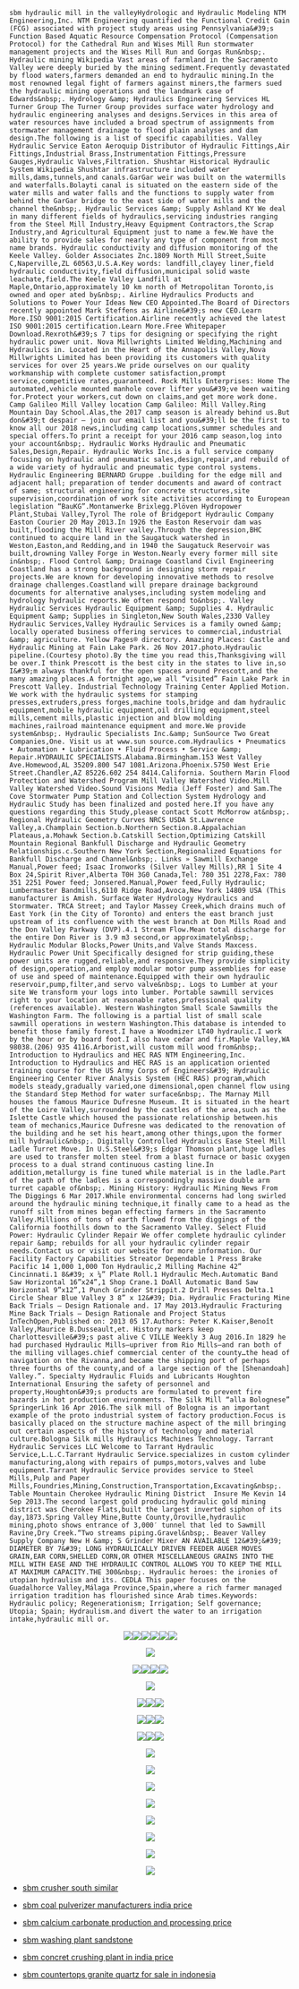 
```
sbm hydraulic mill in the valleyHydrologic and Hydraulic Modeling NTM Engineering,Inc. NTM Engineering quantified the Functional Credit Gain (FCG) associated with project study areas using Pennsylvania&#39;s Function Based Aquatic Resource Compensation Protocol (Compensation Protocol) for the Cathedral Run and Wises Mill Run stormwater management projects and the Wises Mill Run and Gorgas Run&nbsp;. Hydraulic mining Wikipedia Vast areas of farmland in the Sacramento Valley were deeply buried by the mining sediment.Frequently devastated by flood waters,farmers demanded an end to hydraulic mining.In the most renowned legal fight of farmers against miners,the farmers sued the hydraulic mining operations and the landmark case of Edwards&nbsp;. Hydrology &amp; Hydraulics Engineering Services HL Turner Group The Turner Group provides surface water hydrology and hydraulic engineering analyses and designs.Services in this area of water resources have included a broad spectrum of assignments from stormwater management drainage to flood plain analyses and dam design.The following is a list of specific capabilities. Valley Hydraulic Service Eaton Aeroquip Distributor of Hydraulic Fittings,Air Fittings,Industrial Brass,Instrumentation Fittings,Pressure Gauges,Hydraulic Valves,Filtration. Shushtar Historical Hydraulic System Wikipedia Shushtar infrastructure included water mills,dams,tunnels,and canals.GarGar weir was built on the watermills and waterfalls.Bolayti canal is situated on the eastern side of the water mills and water falls and the functions to supply water from behind the GarGar bridge to the east side of water mills and the channel the&nbsp;. Hydraulic Services &amp; Supply Ashland KY We deal in many different fields of hydraulics,servicing industries ranging from the Steel Mill Industry,Heavy Equipment Contractors,the Scrap Industry,and Agricultural Equipment just to name a few.We have the ability to provide sales for nearly any type of component from most name brands. Hydraulic conductivity and diffusion monitoring of the Keele Valley. Golder Associates Znc.1809 North Mill Street,Suite C,Naperville,ZL 60563,U.S.A.Key words: landfill,clayey liner,field hydraulic conductivity,field diffusion,municipal solid waste leachate,field.The Keele Valley Landfill at Maple,Ontario,approximately 10 km north of Metropolitan Toronto,is owned and oper ated by&nbsp;. Airline Hydraulics Products and Solutions to Power Your Ideas New CEO Appointed.The Board of Directors recently appointed Mark Steffens as Airline&#39;s new CEO.Learn More.ISO 9001:2015 Certification.Airline recently achieved the latest ISO 9001:2015 certification.Learn More.Free Whitepaper Download.Rexroth&#39;s 7 tips for designing or specifying the right hydraulic power unit. Nova Millwrights Limited Welding,Machining and Hydraulics in. Located in the Heart of the Annapolis Valley,Nova Millwrights Limited has been providing its customers with quality services for over 25 years.We pride ourselves on our quality workmanship with complete customer satisfaction,prompt service,competitive rates,guaranteed. Rock Mills Enterprises: Home The automated,vehicle mounted manhole cover lifter you&#39;ve been waiting for.Protect your workers,cut down on claims,and get more work done. Camp Galileo Mill Valley location Camp Galileo: Mill Valley.Ring Mountain Day School.Alas,the 2017 camp season is already behind us.But don&#39;t despair — join our email list and you&#39;ll be the first to know all our 2018 news,including camp locations,summer schedules and special offers.To print a receipt for your 2016 camp season,log into your account&nbsp;. Hydraulic Works Hydraulic and Pneumatic Sales,Design,Repair. Hydraulic Works Inc.is a full service company focusing on hydraulic and pneumatic sales,design,repair,and rebuild of a wide variety of hydraulic and pneumatic type control systems. Hydraulic Engineering BERNARD Gruppe .building for the edge mill and adjacent hall; preparation of tender documents and award of contract of same; structural engineering for concrete structures,site supervision,coordination of work site activities according to European legislation “BauKG”.Montanwerke Brixlegg.Plöven Hydropower Plant,Stubai Valley,Tyrol The role of Bridgeport Hydraulic Company Easton Courier 20 May 2013.In 1926 the Easton Reservoir dam was built,flooding the Mill River valley.Through the depression,BHC continued to acquire land in the Saugatuck watershed in Weston,Easton,and Redding,and in 1940 the Saugatuck Reservoir was built,drowning Valley Forge in Weston.Nearly every former mill site in&nbsp;. Flood Control &amp; Drainage Coastland Civil Engineering Coastland has a strong background in designing storm repair projects.We are known for developing innovative methods to resolve drainage challenges.Coastland will prepare drainage background documents for alternative analyses,including system modeling and hydrology hydraulic reports.We often respond to&nbsp;. Valley Hydraulic Services Hydraulic Equipment &amp; Supplies 4. Hydraulic Equipment &amp; Supplies in Singleton,New South Wales,2330 Valley Hydraulic Services,Valley Hydraulic Services is a family owned &amp; locally operated business offering services to commercial,industrial &amp; agriculture. Yellow Pages® directory. Amazing Places: Castle and Hydraulic Mining at Fain Lake Park. 26 Nov 2017.photo.Hydraulic pipeline.(Courtesy photo).By the time you read this,Thanksgiving will be over.I think Prescott is the best city in the states to live in,so I&#39;m always thankful for the open spaces around Prescott,and the many amazing places.A fortnight ago,we all “visited” Fain Lake Park in Prescott Valley. Industrial Technology Training Center Applied Motion. We work with the hydraulic systems for stamping presses,extruders,press forges,machine tools,bridge and dam hydraulic equipment,mobile hydraulic equipment,oil drilling equipment,steel mills,cement mills,plastic injection and blow molding machines,railroad maintenance equipment and more.We provide system&nbsp;. Hydraulic Specialists Inc.&amp; SunSource Two Great Companies,One. Visit us at www.sun source.com.Hydraulics • Pneumatics • Automation • Lubrication • Fluid Process • Service &amp; Repair.HYDRAULIC SPECIALISTS.Alabama.Birmingham.153 West Valley Ave.Homewood,AL 35209.800 547 1081.Arizona.Phoenix.5750 West Erie Street.Chandler,AZ 85226.602 254 8414.California. Southern Marin Flood Protection and Watershed Program Mill Valley Watershed Video.Mill Valley Watershed Video.Sound Visions Media (Jeff Foster) and Sam.The Cove Stormwater Pump Station and Collection System Hydrology and Hydraulic Study has been finalized and posted here.If you have any questions regarding this Study,please contact Scott McMorrow at&nbsp;. Regional Hydraulic Geometry Curves NRCS USDA St.Lawrence Valley,a.Champlain Section.b.Northern Section.8.Appalachian Plateaus,a.Mohawk Section.b.Catskill Section,Optimizing Catskill Mountain Regional Bankfull Discharge and Hydraulic Geometry Relationships.c.Southern New York Section,Regionalized Equations for Bankfull Discharge and Channel&nbsp;. Links » Sawmill Exchange Manual,Power feed; Isaac Ironworks (Silver Valley Mills),RR 1 Site 4 Box 24,Spirit River,Alberta T0H 3G0 Canada,Tel: 780 351 2278,Fax: 780 351 2251 Power feed; Jonsered.Manual,Power feed,Fully Hydraulic; Lumbermaster Bandmills,6110 Ridge Road,Avoca,New York 14809 USA (This manufacturer is Amish. Surface Water Hydrology Hydraulics and Stormwater. TRCA Street; and Taylor Massey Creek,which drains much of East York (in the City of Toronto) and enters the east branch just upstream of its confluence with the west branch at Don Mills Road and the Don Valley Parkway (DVP).4.1 Stream Flow.Mean total discharge for the entire Don River is 3.9 m3 second,or approximately&nbsp;. Hydraulic Modular Blocks,Power Units,and Valve Stands Maxcess. Hydraulic Power Unit Specifically designed for strip guiding,these power units are rugged,reliable,and responsive.They provide simplicity of design,operation,and employ modular motor pump assemblies for ease of use and speed of maintenance.Equipped with their own hydraulic reservoir,pump,filter,and servo valve&nbsp;. Logs to Lumber at your site We transform your logs into lumber. Portable sawmill services right to your location at reasonable rates,professional quality (references available). Western Washington Small Scale Sawmills the Washington Farm. The following is a partial list of small scale sawmill operations in western Washington.This database is intended to benefit those family forest.I have a Woodmizer LT40 hydraulic.I work by the hour or by board foot.I also have cedar and fir.Maple Valley,WA 98038.(206) 935 4116.Arborist,will custom mill wood from&nbsp;. Introduction to Hydraulics and HEC RAS NTM Engineering,Inc. Introduction to Hydraulics and HEC RAS is an application oriented training course for the US Army Corps of Engineers&#39; Hydraulic Engineering Center River Analysis System (HEC RAS) program,which models steady,gradually varied,one dimensional,open channel flow using the Standard Step Method for water surface&nbsp;. The Marnay Mill houses the famous Maurice Dufresne Museum. It is situated in the heart of the Loire Valley,surrounded by the castles of the area,such as the Islette Castle which housed the passionate relationship between.his team of mechanics,Maurice Dufresne was dedicated to the renovation of the building and he set his heart,among other things,upon the former mill hydraulic&nbsp;. Digitally Controlled Hydraulics Ease Steel Mill Ladle Turret Move. In U.S.Steel&#39;s Edgar Thomson plant,huge ladles are used to transfer molten steel from a blast furnace or basic oxygen process to a dual strand continuous casting line.In addition,metallurgy is fine tuned while material is in the ladle.Part of the path of the ladles is a correspondingly massive double arm turret capable of&nbsp;. Mining History: Hydraulic Mining News From The Diggings 6 Mar 2017.While environmental concerns had long swirled around the hydraulic mining technique,it finally came to a head as the runoff silt from mines began effecting farmers in the Sacramento Valley.Millions of tons of earth flowed from the diggings of the California foothills down to the Sacramento Valley. Select Fluid Power: Hydraulic Cylinder Repair We offer complete hydraulic cylinder repair &amp; rebuilds for all your hydraulic cylinder repair needs.Contact us or visit our website for more information. Our Facility Factory Capabilities Streator Dependable 1 Press Brake Pacific 14 1,000 1,000 Ton Hydraulic,2 Milling Machine 42” Cincinnati.1 8&#39; x ¼” Plate Roll.1 Hydraulic Mech.Automatic Band Saw Horizontal 16”x24”,1 Shop Crane.1 DoAll Automatic Band Saw Horizontal 9”x12”,1 Punch Grinder Strippit.2 Drill Presses Delta.1 Circle Shear Blue Valley 3 8” x 12&#39; Dia. Hydraulic Fracturing Mine Back Trials — Design Rationale and. 17 May 2013.Hydraulic Fracturing Mine Back Trials — Design Rationale and Project Status InTechOpen,Published on: 2013 05 17.Authors: Peter K.Kaiser,Benoît Valley,Maurice B.Dusseault,et. History markers keep Charlottesville&#39;s past alive C VILLE Weekly 3 Aug 2016.In 1829 he had purchased Hydraulic Mills—upriver from Rio Mills—and ran both of the milling villages.chief commercial center of the county…the head of navigation on the Rivanna,and became the shipping port of perhaps three fourths of the county,and of a large section of the [Shenandoah] Valley.”. Specialty Hydraulic Fluids and Lubricants Houghton International Ensuring the safety of personnel and property,Houghton&#39;s products are formulated to prevent fire hazards in hot production environments. The Silk Mill “alla Bolognese” SpringerLink 16 Apr 2016.The silk mill of Bologna is an important example of the proto industrial system of factory production.Focus is basically placed on the structure machine aspect of the mill bringing out certain aspects of the history of technology and material culture.Bologna Silk mills Hydraulics Machines Technology. Tarrant Hydraulic Services LLC Welcome to Tarrant Hydraulic Service,L.L.C.Tarrant Hydraulic Service.specializes in custom cylinder manufacturing,along with repairs of pumps,motors,valves and lube equipment.Tarrant Hydraulic Service provides service to Steel Mills,Pulp and Paper Mills,Foundries,Mining,Construction,Transportation,Excavating&nbsp;. Table Mountain Cherokee Hydraulic Mining District  Insure Me Kevin 14 Sep 2013.The second largest gold producing hydraulic gold mining district was Cherokee Flats,built the largest inverted siphon of its day,1873.Spring Valley Mine,Butte County,Oroville,hydraulic mining,photo shows entrance of 3,000′ tunnel that led to Sawmill Ravine,Dry Creek.“Two streams piping.Gravel&nbsp;. Beaver Valley Supply Company New H &amp; S Grinder Mixer AN AVAILABLE 12&#39;&#39; DIAMETER BY 7&#39; LONG HYDRAULICALLY DRIVEN FEEDER AUGER MOVES GRAIN,EAR CORN,SHELLED CORN,OR OTHER MISCELLANEOUS GRAINS INTO THE MILL WITH EASE AND THE HYDRAULIC CONTROL ALLOWS YOU TO KEEP THE MILL AT MAXIMUM CAPACITY.THE 300&nbsp;. Hydraulic heroes: the ironies of utopian hydraulism and its. CEDLA This paper focuses on the Guadalhorce Valley,Málaga Province,Spain,where a rich farmer managed irrigation tradition has flourished since Arab times.Keywords: Hydraulic policy; Regenerationism; Irrigation; Self governance; Utopia; Spain; Hydraulism.and divert the water to an irrigation intake,hydraulic mill or. 
```

<div align="center">
  
<a rel="nofollow" href="https://m.shibang-china.com?f=github&k=sbm+hydraulic+mill+in+the+valley"><img src="https://static.shibang-china.com/en/l.png"></a><img src="https://static.shibang-china.com/en/hw.png"><a rel="nofollow" href="https://m.shibang-china.com/product/?f=github&k=sbm+hydraulic+mill+in+the+valley"><img src="https://static.shibang-china.com/en/p.png"></a><a rel="nofollow" href="https://m.shibang-china.com/cases/?f=github&k=sbm+hydraulic+mill+in+the+valley"><img src="https://static.shibang-china.com/en/c.png"></a><a rel="nofollow" href="https://m.shibang-china.com/news/?f=github&k=sbm+hydraulic+mill+in+the+valley"><img src="https://static.shibang-china.com/en/n.png"></a><a rel="nofollow" href="https://m.shibang-china.com?f=github&k=sbm+hydraulic+mill+in+the+valley"><img src="https://static.shibang-china.com/en/m.png"></a>

<a rel="nofollow" href="https://m.shibang-china.com/product/?f=github&k=sbm+hydraulic+mill+in+the+valley"><img src="https://static.shibang-china.com/en/b.jpg"></a>
  
<a rel="nofollow" href="https://m.shibang-china.com/solution-aggregate.html?f=github&k=sbm+hydraulic+mill+in+the+valley"><img src="https://static.shibang-china.com/en/a.jpg"></a><a rel="nofollow" href="https://m.shibang-china.com/solution-mine.html?f=github&k=sbm+hydraulic+mill+in+the+valley"><img src="https://static.shibang-china.com/en/m.jpg"></a><a rel="nofollow" href="https://m.shibang-china.com/solution-mill.html?f=github&k=sbm+hydraulic+mill+in+the+valley"><img src="https://static.shibang-china.com/en/g.jpg"></a><a rel="nofollow" href="https://m.shibang-china.com/solution-epc.html?f=github&k=sbm+hydraulic+mill+in+the+valley"><img src="https://static.shibang-china.com/en/e.jpg"></a>

<a rel="nofollow" href="https://m.shibang-china.com/product/?f=github&k=sbm+hydraulic+mill+in+the+valley"><img src="https://static.shibang-china.com/en/a-p.png"></a>

<a rel="nofollow" href="https://m.shibang-china.com/product/crusher/c6x.html?f=github&k=sbm+hydraulic+mill+in+the+valley"><img src="https://static.shibang-china.com/en/j.jpg"></a><a rel="nofollow" href="https://m.shibang-china.com/product/crusher/ci5x.html?f=github&k=sbm+hydraulic+mill+in+the+valley"><img src="https://static.shibang-china.com/en/i.jpg"></a><a rel="nofollow" href="https://m.shibang-china.com/product/crusher/hst.html?f=github&k=sbm+hydraulic+mill+in+the+valley"><img src="https://static.shibang-china.com/en/c.jpg"></a>

<a rel="nofollow" href="https://m.shibang-china.com/product/mill/mtw.html?f=github&k=sbm+hydraulic+mill+in+the+valley"><img src="https://static.shibang-china.com/en/mtw.jpg"></a><a rel="nofollow" href="https://m.shibang-china.com/product/mill/scm.html?f=github&k=sbm+hydraulic+mill+in+the+valley"><img src="https://static.shibang-china.com/en/scm.jpg"></a><a rel="nofollow" href="https://m.shibang-china.com/product/mill/lm.html?f=github&k=sbm+hydraulic+mill+in+the+valley"><img src="https://static.shibang-china.com/en/lm.jpg"></a>

<a rel="nofollow" href="https://m.shibang-china.com/product/sand/vsi6x.html?f=github&k=sbm+hydraulic+mill+in+the+valley"><img src="https://static.shibang-china.com/en/6x.jpg"></a><a rel="nofollow" href="https://m.shibang-china.com/product/sand/vu.html?f=github&k=sbm+hydraulic+mill+in+the+valley"><img src="https://static.shibang-china.com/en/vu.jpg"></a><a rel="nofollow" href="https://m.shibang-china.com/product/mobile/klun.html?f=github&k=sbm+hydraulic+mill+in+the+valley"><img src="https://static.shibang-china.com/en/k.jpg"></a>

<a rel="nofollow" href="https://m.shibang-china.com/cases/?f=github&k=sbm+hydraulic+mill+in+the+valley"><img src="https://static.shibang-china.com/en/case.png"></a>

<a rel="nofollow" href="https://m.shibang-china.com/cases/aggregate/202.html?f=github&k=sbm+hydraulic+mill+in+the+valley"><img src="https://static.shibang-china.com/en/c-1.jpg"></a>

<a rel="nofollow" href="https://m.shibang-china.com/cases/aggregate/203.html?f=github&k=sbm+hydraulic+mill+in+the+valley"><img src="https://static.shibang-china.com/en/c-2.jpg"></a>

<a rel="nofollow" href="https://m.shibang-china.com/cases/mill/123.html?f=github&k=sbm+hydraulic+mill+in+the+valley"><img src="https://static.shibang-china.com/en/c-3.jpg"></a>

<a rel="nofollow" href="https://m.shibang-china.com/contact_us.html?f=github&k=sbm+hydraulic+mill+in+the+valley"><img src="https://static.shibang-china.com/en/contact.png"></a>

<a rel="nofollow" href="https://swt.shibang-china.com/?f=github&k=sbm+hydraulic+mill+in+the+valley"><img src="https://static.shibang-china.com/en/chat.png"></a>

<a rel="nofollow" href="https://whatsapp.shibangsoft.com/WhatsApp.php?f=github&k=sbm+hydraulic+mill+in+the+valley"><img src="https://static.shibang-china.com/en/whatsapp.png"></a>

<a rel="nofollow" href="https://m.shibang-china.com/?f=github&k=sbm+hydraulic+mill+in+the+valley"><img src="https://static.shibang-china.com/en/website.png"></a>

</div>


* [sbm crusher south similar](sbm%20crusher%20south%20similar.md)

* [sbm coal pulverizer manufacturers india price](sbm%20coal%20pulverizer%20manufacturers%20india%20price.md)

* [sbm calcium carbonate production and processing price](sbm%20calcium%20carbonate%20production%20and%20processing%20price.md)

* [sbm washing plant sandstone](sbm%20washing%20plant%20sandstone.md)

* [sbm concret crushing plant in india price](sbm%20concret%20crushing%20plant%20in%20india%20price.md)

* [sbm countertops granite quartz for sale in indonesia](sbm%20countertops%20granite%20quartz%20for%20sale%20in%20indonesia.md)